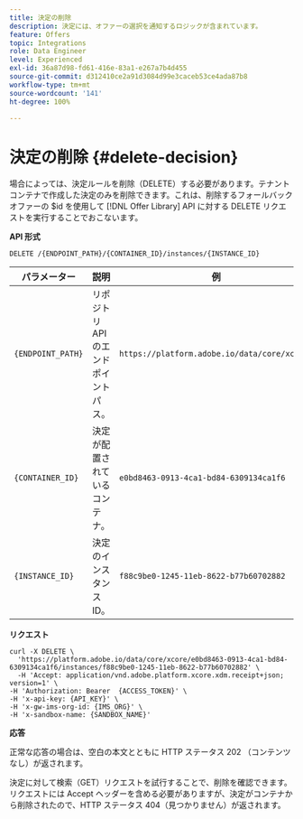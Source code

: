 ```yaml
---
title: 決定の削除
description: 決定には、オファーの選択を通知するロジックが含まれています。
feature: Offers
topic: Integrations
role: Data Engineer
level: Experienced
exl-id: 36a87d98-fd61-416e-83a1-e267a7b4d455
source-git-commit: d312410ce2a91d3084d99e3caceb53ce4ada87b8
workflow-type: tm+mt
source-wordcount: '141'
ht-degree: 100%

---
```


# 決定の削除 {#delete-decision}

場合によっては、決定ルールを削除（DELETE）する必要があります。テナントコンテナで作成した決定のみを削除できます。これは、削除するフォールバックオファーの $id を使用して [!DNL Offer Library] API に対する DELETE リクエストを実行することでおこないます。

**API 形式**

```http
DELETE /{ENDPOINT_PATH}/{CONTAINER_ID}/instances/{INSTANCE_ID}
```

| パラメーター | 説明 | 例 |
| --------- | ----------- | ------- |
| `{ENDPOINT_PATH}` | リポジトリ API のエンドポイントパス。 | `https://platform.adobe.io/data/core/xcore/` |
| `{CONTAINER_ID}` | 決定が配置されているコンテナ。 | `e0bd8463-0913-4ca1-bd84-6309134ca1f6` |
| `{INSTANCE_ID}` | 決定のインスタンスID。 | `f88c9be0-1245-11eb-8622-b77b60702882` |

**リクエスト**

```shell
curl -X DELETE \
  'https://platform.adobe.io/data/core/xcore/e0bd8463-0913-4ca1-bd84-6309134ca1f6/instances/f88c9be0-1245-11eb-8622-b77b60702882' \
  -H 'Accept: application/vnd.adobe.platform.xcore.xdm.receipt+json; version=1' \
-H 'Authorization: Bearer  {ACCESS_TOKEN}' \
-H 'x-api-key: {API_KEY}' \
-H 'x-gw-ims-org-id: {IMS_ORG}' \
-H 'x-sandbox-name: {SANDBOX_NAME}'
```

**応答**

正常な応答の場合は、空白の本文とともに HTTP ステータス 202 （コンテンツなし）が返されます。

決定に対して検索（GET）リクエストを試行することで、削除を確認できます。リクエストには Accept ヘッダーを含める必要がありますが、決定がコンテナから削除されたので、HTTP ステータス 404（見つかりません）が返されます。
